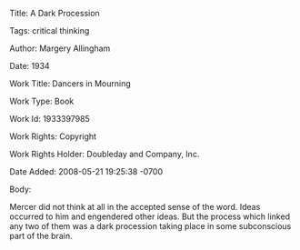 Title:  A Dark Procession

Tags:   critical thinking

Author: Margery Allingham

Date:   1934

Work Title: Dancers in Mourning

Work Type: Book

Work Id: 1933397985

Work Rights: Copyright

Work Rights Holder: Doubleday and Company, Inc.

Date Added: 2008-05-21 19:25:38 -0700

Body: 

Mercer did not think at all in the accepted sense of the word. Ideas occurred to him and engendered other ideas. But the process which linked any two of them was a dark procession taking place in some subconscious part of the brain. 

